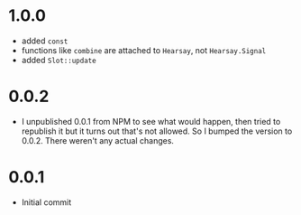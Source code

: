 # 1.0.0

- added `const`
- functions like `combine` are attached to `Hearsay`, not `Hearsay.Signal`
- added `Slot::update`

# 0.0.2

- I unpublished 0.0.1 from NPM to see what would happen, then tried to republish it but it turns out that's not allowed. So I bumped the version to 0.0.2. There weren't any actual changes.

# 0.0.1

- Initial commit

